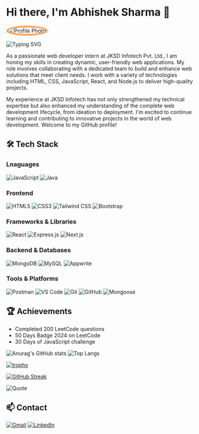 # Hi there, I'm Abhishek Sharma 👋

<img src="https://raw.githubusercontent.com/abhisheksharma571/Profile-Photo/main/ProfilePhoto.jpg" alt="Profile Photo" style="border-radius: 50%; border: 5px solid #FFA75C;">


![Typing SVG](https://readme-typing-svg.herokuapp.com?size=24&width=500&lines=Full+Stack+Developer;Tech+Enthusiast)

As a passionate web developer intern at JKSD Infotech Pvt. Ltd., I am honing my skills in creating dynamic, user-friendly web applications. My role involves collaborating with a dedicated team to build and enhance web solutions that meet client needs. I work with a variety of technologies including HTML, CSS, JavaScript, React, and Node.js to deliver high-quality projects.

My experience at JKSD Infotech has not only strengthened my technical expertise but also enhanced my understanding of the complete web development lifecycle, from ideation to deployment. I'm excited to continue learning and contributing to innovative projects in the world of web development. Welcome to my GitHub profile!

## 🛠️ Tech Stack

### Lnaguages
![JavaScript](https://img.shields.io/badge/-JavaScript-F7DF1E?style=for-the-badge&logo=javascript&logoColor=black)
![Java](https://img.shields.io/badge/-Java-ED8B00?style=for-the-badge&logo=java&logoColor=white)

### Frontend
![HTML5](https://img.shields.io/badge/-HTML5-E34F26?style=for-the-badge&logo=html5&logoColor=white)
![CSS3](https://img.shields.io/badge/-CSS3-1572B6?style=for-the-badge&logo=css3)
![Tailwind CSS](https://img.shields.io/badge/-Tailwind%20CSS-38B2AC?style=for-the-badge&logo=tailwind-css&logoColor=white)
![Bootstrap](https://img.shields.io/badge/-Bootstrap-563D7C?style=for-the-badge&logo=bootstrap)

### Frameworks & Libraries
![React](https://img.shields.io/badge/-React-61DAFB?style=for-the-badge&logo=react&logoColor=black)
![Express.js](https://img.shields.io/badge/-Express.js-000000?style=for-the-badge&logo=express&logoColor=white)
![Next.js](https://img.shields.io/badge/-Next.js-000000?style=for-the-badge&logo=nextdotjs&logoColor=white)

### Backend & Databases
![MongoDB](https://img.shields.io/badge/-MongoDB-47A248?style=for-the-badge&logo=mongodb&logoColor=white)
![MySQL](https://img.shields.io/badge/-MySQL-4479A1?style=for-the-badge&logo=mysql&logoColor=white)
![Appwrite](https://img.shields.io/badge/-Appwrite-F02E65?style=for-the-badge&logo=appwrite&logoColor=white)

### Tools & Platforms
![Postman](https://img.shields.io/badge/-Postman-FF6C37?style=for-the-badge&logo=postman&logoColor=white)
![VS Code](https://img.shields.io/badge/-VS%20Code-007ACC?style=for-the-badge&logo=visual-studio-code&logoColor=white)
![Git](https://img.shields.io/badge/-Git-24292E?style=for-the-badge&logo=git&logoColor=white)
![GitHub](https://img.shields.io/badge/-GitHub-333333?style=for-the-badge&logo=github&logoColor=white)
![Mongoose](https://img.shields.io/badge/-Mongoose-4B0082?style=for-the-badge&logo=mongodb&logoColor=white)

## 🏆 Achievements

- Completed 200 LeetCode questions
- 50 Days Badge 2024 on LeetCode
- 30 Days of JavaScript challenge

![Anurag's GitHub stats](https://github-readme-stats.vercel.app/api?username=abhisheksharma571&show_icons=true&theme=radical)
![Top Langs](https://github-readme-stats.vercel.app/api/top-langs/?username=abhisheksharma571&layout=compact)

[![trophy](https://github-profile-trophy.vercel.app/?username=abhisheksharma571&theme=onedark)](https://github.com/ryo-ma/github-profile-trophy)

[![GitHub Streak](https://streak-stats.demolab.com/?user=abhisheksharma571&theme=highcontrast)](https://git.io/streak-stats)

![Quote](https://quotes-github-readme.vercel.app/api?type=horizontal&theme=dark)


## 📫 Contact

[![Gmail](https://img.shields.io/badge/Gmail-D14836?style=for-the-badge&logo=gmail&logoColor=white)](mailto:sharmabhishek802158@gmail.com)
[![LinkedIn](https://img.shields.io/badge/LinkedIn-blue?style=for-the-badge&logo=linkedin)](https://www.linkedin.com/in/abhishek-sharma-b3569b295/)
